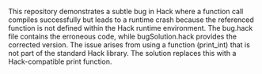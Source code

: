 This repository demonstrates a subtle bug in Hack where a function call compiles successfully but leads to a runtime crash because the referenced function is not defined within the Hack runtime environment. The bug.hack file contains the erroneous code, while bugSolution.hack provides the corrected version. The issue arises from using a function (print_int) that is not part of the standard Hack library.  The solution replaces this with a Hack-compatible print function.